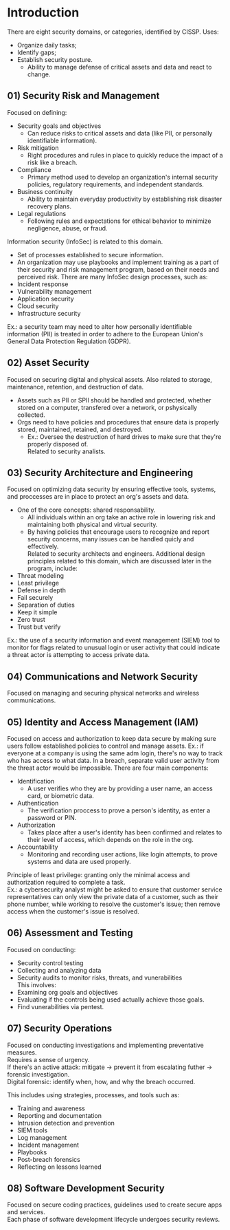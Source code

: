 # Introduction
There are eight security domains, or categories, identified by CISSP. Uses:  
- Organize daily tasks;  
- Identify gaps;  
- Establish security posture.  
    - Ability to manage defense of critical assets and data and react to change.

## 01) Security Risk and Management
Focused on defining:
- Security goals and objectives
    - Can reduce risks to critical assets and data (like PII, or personally identifiable information).  
- Risk mitigation
    - Right procedures and rules in place to quickly reduce the impact of a risk like a breach.  
- Compliance
    - Primary method used to develop an organization's internal security policies, regulatory requirements,
    and independent standards.
- Business continuity
    - Ability to maintain everyday productivity by establishing risk disaster recovery plans.
- Legal regulations
    - Following rules and expectations for ethical behavior to minimize negligence, abuse, or fraud. 

Information security (InfoSec) is related to this domain.
- Set of processes established to secure information.   
- An organization may use playbooks and implement training as a part of their security and risk management program, based on their needs and perceived risk. 
There are many InfoSec design processes, such as:
- Incident response  
- Vulnerability management  
- Application security  
- Cloud security  
- Infrastructure security  

Ex.: a security team may need to alter how personally identifiable information (PII) is treated in order to adhere to the European Union's General Data Protection Regulation (GDPR).

## 02) Asset Security
Focused on securing digital and physical assets. Also related to storage, maintenance, retention, and destruction of data.
- Assets such as PII or SPII should be handled and protected, whether stored on a computer, transfered over a network, or pshysically collected.  
- Orgs need to have policies and procedures that ensure data is properly stored, maintained, retained, and destroyed.  
    - Ex.: Oversee the destruction of hard drives to make sure that they're properly disposed of.   
Related to security analists. 


## 03) Security Architecture and Engineering 
Focused on optimizing data security by ensuring effective tools, systems, and proccesses are in place to protect
an org's assets and data.
- One of the core concepts: shared responsability.
    - All individuals within an org take an active role in lowering risk and maintaining both physical and virtual security.  
    - By having policies that encourage users to recognize and report security concerns, many issues can be handled quicly and effectively.  
Related to security architects and engineers.
Additional design principles related to this domain, which are discussed later in the program, include:
- Threat modeling  
- Least privilege  
- Defense in depth  
- Fail securely  
- Separation of duties  
- Keep it simple  
- Zero trust  
- Trust but verify  

Ex.: the use of a security information and event management (SIEM) tool to monitor for flags related to unusual login or user activity that could indicate a threat actor is attempting to access private data.

## 04) Communications and Network Security
Focused on managing and securing physical networks and wireless communications.

## 05) Identity and Access Management (IAM)
Focused on access and authorization to keep data secure by making sure users follow established policies to control and manage assets.
Ex.: if everyone at a company is using the same adm login, there's no way to track who has access to what data. In a breach, separate valid user activity from the threat actor would be impossible.
There are four main components:
- Identification
    - A user verifies who they are by providing a user name, an access card, or biometric data.
- Authentication
    - The verification proccess to prove a person's identity, as enter a password or PIN.
- Authorization
    - Takes place after a user's identity has been confirmed and relates to their level of access, which depends on the role in the org.
- Accountability
    - Monitoring and recording user actions, like login attempts, to prove systems and data are used properly.

Principle of least privilege: granting only the minimal access and authorization required to complete a task.  
Ex.:  a cybersecurity analyst might be asked to ensure that customer service representatives can only view the private data of a customer, such as their phone number, while working to resolve the customer's issue; then remove access when the customer's issue is resolved.


## 06) Assessment and Testing
Focused on conducting:
- Security control testing  
- Collecting and analyzing data  
- Security audits to monitor risks, threats, and vunerabilities   
This involves:
- Examining org goals and objectives  
- Evaluating if the controls being used actually achieve those goals. 
- Find vunerabilities via pentest.   

## 07) Security Operations
Focused on conducting investigations and implementing preventative measures.  
Requires a sense of urgency.  
If there's an active attack: mitigate -> prevent it from escalating futher -> forensic investigation.  
Digital forensic: identify when, how, and why the breach occurred.

This includes using strategies, processes, and tools such as:
- Training and awareness  
- Reporting and documentation  
- Intrusion detection and prevention  
- SIEM tools   
- Log management  
- Incident management  
- Playbooks  
- Post-breach forensics  
- Reflecting on lessons learned  

## 08) Software Development Security
Focused on secure coding practices, guidelines used to create secure apps and services.  
Each phase of software development lifecycle undergoes security reviews.  
